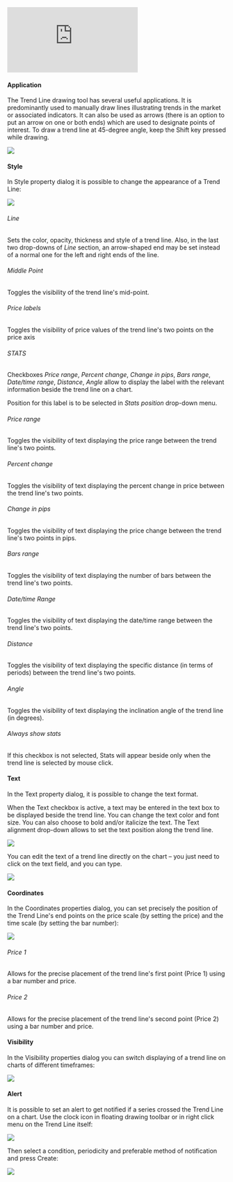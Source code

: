 <iframe src="https://www.youtube.com/embed/S18SkOV5toU?&amp;wmode=opaque" frameborder="0" allowfullscreen="" data-identifyelement="467"></iframe>

#### Application

The Trend Line drawing tool has several useful applications. It is predominantly used to manually draw lines illustrating trends in the market or associated indicators. It can also be used as arrows (there is an option to put an arrow on one or both ends) which are used to designate points of interest. To draw a trend line at 45-degree angle, keep the Shift key pressed while drawing. 

![](https://s3.amazonaws.com/cdn.freshdesk.com/data/helpdesk/attachments/production/43525290437/original/o2tnikGDgCAqgvlxKB4qsdiqy5JMkCJrJQ.gif?1732448990)

#### Style

In Style property dialog it is possible to change the appearance of a Trend Line: 

![](https://s3.amazonaws.com/cdn.freshdesk.com/data/helpdesk/attachments/production/43531793589/original/GhYP--TSVakGWQ3udn5wntWS7c_hkshjXQ.png?1735384359)

###### Line

Sets the color, opacity, thickness and style of a trend line. Also, in the last two drop-downs of _Line_ section, an arrow-shaped end may be set instead of a normal one for the left and right ends of the line.

###### Middle Point

Toggles the visibility of the trend line's mid-point.

###### Price labels

Toggles the visibility of price values of the trend line's two points on the price axis

###### STATS

Checkboxes _Price range_, _Percent change_, _Change in pips_, _Bars range_, _Date/time range_, _Distance_, _Angle_ allow to display the label with the relevant information beside the trend line on a chart.

Position for this label is to be selected in _Stats position_ drop-down menu.

###### Price range

Toggles the visibility of text displaying the price range between the trend line's two points.

###### Percent change

Toggles the visibility of text displaying the percent change in price between the trend line's two points.

###### Change in pips

Toggles the visibility of text displaying the price change between the trend line's two points in pips.

###### Bars range

Toggles the visibility of text displaying the number of bars between the trend line's two points.

###### Date/time Range

Toggles the visibility of text displaying the date/time range between the trend line's two points.

###### Distance

Toggles the visibility of text displaying the specific distance (in terms of periods) between the trend line's two points.

###### Angle

Toggles the visibility of text displaying the inclination angle of the trend line (in degrees).

###### Always show stats

If this checkbox is not selected, Stats will appear beside only when the trend line is selected by mouse click.

#### Text

In the Text property dialog, it is possible to change the text format.

When the Text checkbox is active, a text may be entered in the text box to be displayed beside the trend line. You can change the text color and font size. You can also choose to bold and/or italicize the text. The Text alignment drop-down allows to set the text position along the trend line.

![](https://s3.amazonaws.com/cdn.freshdesk.com/data/helpdesk/attachments/production/43525290838/original/dbzMMKqNTI4iidKHQatee3fBBRf_SDo7Nw.png?1732449431)

You can edit the text of a trend line directly on the chart – you just need to click on the text field, and you can type.

![](https://s3.amazonaws.com/cdn.freshdesk.com/data/helpdesk/attachments/production/43525290847/original/SiWmWw1jtqrhq1fmJ0lGrek_zx8v6q0IwQ.gif?1732449439)

#### Coordinates

In the Coordinates properties dialog, you can set precisely the position of the Trend Line's end points on the price scale (by setting the price) and the time scale (by setting the bar number):

![](https://s3.amazonaws.com/cdn.freshdesk.com/data/helpdesk/attachments/production/43525290858/original/LSJX1LPUplTlg2623yfV-ZdJELtgPkKLEA.png?1732449459)

###### Price 1

Allows for the precise placement of the trend line's first point (Price 1) using a bar number and price.

###### Price 2

Allows for the precise placement of the trend line's second point (Price 2) using a bar number and price.

#### Visibility

In the Visibility properties dialog you can switch displaying of a trend line on charts of different timeframes:

![](https://s3.amazonaws.com/cdn.freshdesk.com/data/helpdesk/attachments/production/43525290868/original/aCqd--3HrGtmFiVfgHZuOfdIKIkdSm_GIA.png?1732449474)

#### Alert

It is possible to set an alert to get notified if a series crossed the Trend Line on a chart. Use the clock icon in floating drawing toolbar or in right click menu on the Trend Line itself:

![](https://s3.amazonaws.com/cdn.freshdesk.com/data/helpdesk/attachments/production/43525290881/original/Oow0B1PhbDlUdzWKhj6QmRGN3Srb8idBBA.png?1732449490)

Then select a condition, periodicity and preferable method of notification and press Create:

![](https://s3.amazonaws.com/cdn.freshdesk.com/data/helpdesk/attachments/production/43525290896/original/lN04d3YMl83kPAQaExu1ls6xYSjrZWjwbw.png?1732449514)